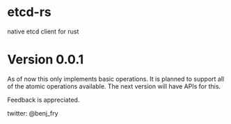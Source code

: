 # etcd-rs
native etcd client for rust

# Version 0.0.1

As of now this only implements basic operations. It is planned to support
all of the atomic operations available. The next version will have APIs for this.

Feedback is appreciated.

twitter: @benj_fry
